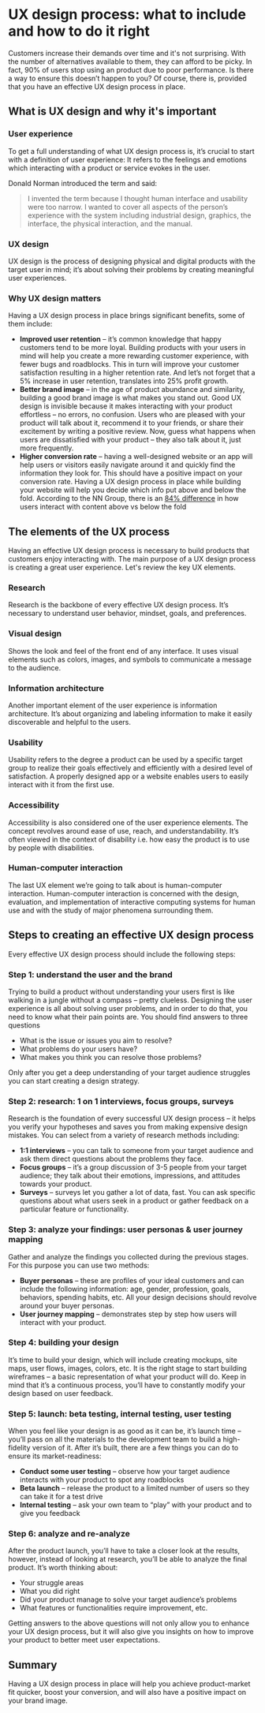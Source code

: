 # UX design process: what to include and how to do it right

Customers increase their demands over time and it's not surprising. With the number of alternatives available to them, they can afford to be picky. In fact, 90% of users stop using an product due to poor performance. Is there a way to ensure this doesn’t happen to you? Of course, there is, provided that you have an effective UX design process in place.

<!-- ![](./placeholder.jpg "placeholder") -->

## What is UX design and why it's important

### User experience

To get a full understanding of what UX design process is, it’s crucial to start with a definition of user experience:
It refers to the feelings and emotions which interacting with a product or service evokes in the user.

Donald Norman introduced the term and said:

> I invented the term because I thought human interface and usability were too narrow. I wanted to cover all aspects of the person’s experience with the system including industrial design, graphics, the interface, the physical interaction, and the manual.

### UX design

UX design is the process of designing physical and digital products with the target user in mind; it’s about solving their problems by creating meaningful user experiences.

### Why UX design matters

Having a UX design process in place brings significant benefits, some of them include:

- **Improved user retention** – it’s common knowledge that happy customers tend to be more loyal. Building products with your users in mind will help you create a more rewarding customer experience, with fewer bugs and roadblocks. This in turn will improve your customer satisfaction resulting in a higher retention rate. And let’s not forget that a 5% increase in user retention, translates into 25% profit growth.
- **Better brand image** – in the age of product abundance and similarity, building a good brand image is what makes you stand out. Good UX design is invisible because it makes interacting with your product effortless – no errors, no confusion. Users who are pleased with your product will talk about it, recommend it to your friends, or share their excitement by writing a positive review. Now, guess what happens when users are dissatisfied with your product – they also talk about it, just more frequently.
- **Higher conversion rate** – having a well-designed website or an app will help users or visitors easily navigate around it and quickly find the information they look for. This should have a positive impact on your conversion rate. Having a UX design process in place while building your website will help you decide which info put above and below the fold. According to the NN Group, there is an [84% difference](https://www.nngroup.com/articles/page-fold-manifesto/) in how users interact with content above vs below the fold

## The elements of the UX process

Having an effective UX design process is necessary to build products that customers enjoy interacting with. The main purpose of a UX design process is creating a great user experience. Let's review the key UX elements.

### Research

Research is the backbone of every effective UX design process. It’s necessary to understand user behavior, mindset, goals, and preferences.

### Visual design

Shows the look and feel of the front end of any interface. It uses visual elements such as colors, images, and symbols to communicate a message to the audience.

### Information architecture

Another important element of the user experience is information architecture. It’s about organizing and labeling information to make it easily discoverable and helpful to the users.

### Usability

Usability refers to the degree a product can be used by a specific target group to realize their goals effectively and efficiently with a desired level of satisfaction. A properly designed app or a website enables users to easily interact with it from the first use.

### Accessibility

Accessibility is also considered one of the user experience elements. The concept revolves around ease of use, reach, and understandability. It’s often viewed in the context of disability i.e. how easy the product is to use by people with disabilities.

### Human-computer interaction

The last UX element we’re going to talk about is human-computer interaction. Human-computer interaction is concerned with the design, evaluation, and implementation of interactive computing systems for human use and with the study of major phenomena surrounding them.

## Steps to creating an effective UX design process

Every effective UX design process should include the following steps:

### Step 1: understand the user and the brand

Trying to build a product without understanding your users first is like walking in a jungle without a compass – pretty clueless. Designing the user experience is all about solving user problems, and in order to do that, you need to know what their pain points are. You should find answers to three questions

- What is the issue or issues you aim to resolve?
- What problems do your users have?
- What makes you think you can resolve those problems?

Only after you get a deep understanding of your target audience struggles you can start creating a design strategy.

### Step 2: research: 1 on 1 interviews, focus groups, surveys

Research is the foundation of every successful UX design process – it helps you verify your hypotheses and saves you from making expensive design mistakes. You can select from a variety of research methods including:

- **1:1 interviews** – you can talk to someone from your target audience and ask them direct questions about the problems they face.
- **Focus groups** – it’s a group discussion of 3-5 people from your target audience; they talk about their emotions, impressions, and attitudes towards your product.
- **Surveys** – surveys let you gather a lot of data, fast. You can ask specific questions about what users seek in a product or gather feedback on a particular feature or functionality.

### Step 3: analyze your findings: user personas & user journey mapping

Gather and analyze the findings you collected during the previous stages. For this purpose you can use two methods:

- **Buyer personas** – these are profiles of your ideal customers and can include the following information: age, gender, profession, goals, behaviors, spending habits, etc. All your design decisions should revolve around your buyer personas.
- **User journey mapping** – demonstrates step by step how users will interact with your product.

### Step 4: building your design

It’s time to build your design, which will include creating mockups, site maps, user flows, images, colors, etc. It is the right stage to start building wireframes – a basic representation of what your product will do. Keep in mind that it’s a continuous process, you’ll have to constantly modify your design based on user feedback.

### Step 5: launch: beta testing, internal testing, user testing

When you feel like your design is as good as it can be, it’s launch time – you’ll pass on all the materials to the development team to build a high-fidelity version of it. After it’s built, there are a few things you can do to ensure its market-readiness:

- **Conduct some user testing** – observe how your target audience interacts with your product to spot any roadblocks
- **Beta launch** – release the product to a limited number of users so they can take it for a test drive
- **Internal testing** – ask your own team to “play” with your product and to give you feedback

### Step 6: analyze and re-analyze

After the product launch, you’ll have to take a closer look at the results, however, instead of looking at research, you’ll be able to analyze the final product. It’s worth thinking about:

- Your struggle areas
- What you did right
- Did your product manage to solve your target audience’s problems
- What features or functionalities require improvement, etc.

Getting answers to the above questions will not only allow you to enhance your UX design process, but it will also give you insights on how to improve your product to better meet user expectations.

## Summary

Having a UX design process in place will help you achieve product-market fit quicker, boost your conversion, and will also have a positive impact on your brand image.
